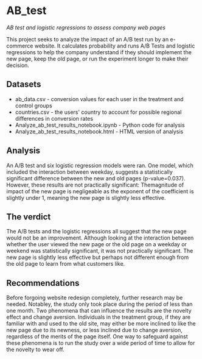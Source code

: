 # AB_test
*AB test and logistic regressions to assess company web pages*

This project seeks to analyze the impact of an A/B test run by an e-commerce website. It calculates probability and runs A/B Tests and logistic regressions to help the company understand if they should implement the new page, keep the old page, or run the experiment longer to make their decision.

## Datasets
* ab_data.csv - conversion values for each user in the treatment and control groups 
* countries.csv - the users' country to account for possible regional differences in conversion rates
* Analyze_ab_test_results_notebook.ipynb - Python code for analysis
* Analyze_ab_test_results_notebook.html - HTML version of analysis

## Analysis

An A/B test and six logistic regression models were ran. One model, which included the interaction between weekday, suggests a statistically significant difference between the new and old pages (p-value=0.037). However, these results are not practically significant: Themagnitude of impact of the new page is negligeable as the exponent of the coefficient is slightly under 1, meaning the new page is slightly less effective.

## The verdict

The A/B tests and the logistic regressions all suggest that the new page would not be an improvement. Although looking at the interaction between whether the user viewed the new page or the old page on a weekday or weekend was statistically significant, it was not practically significant. The new page is slightly less effective but perhaps not different enough from the old page to learn from what customers like.

## Recommendations

Before forgoing website redesign completely, further research may be needed. Notabley, the study only took place during the period of less than one month. Two phenomena that can influence the results are the novelty effect and change aversion. Individuals in the treatment group, if they are familiar with and used to the old site, may either be more inclined to like the new page due to its newness, or less inclined due to change aversion, regardless of the merits of the page itself. One way to safeguard against these phenomena is to run the study over a wide period of time to allow for the novelty to wear off. 
